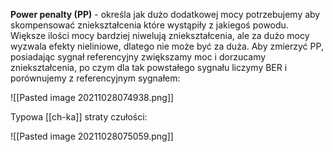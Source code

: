 **Power penalty (PP)** - określa jak dużo dodatkowej mocy potrzebujemy aby skompensować zniekształcenia które wystąpiły z jakiegoś powodu. Większe ilości mocy bardziej niwelują zniekształcenia, ale za dużo mocy wyzwala efekty nieliniowe, dlatego nie może być za duża. Aby zmierzyć PP, posiadając sygnał referencyjny zwiększamy moc i dorzucamy zniekształcenia, po czym dla tak powstałego sygnału liczymy BER i porównujemy z referencyjnym sygnałem:

![[Pasted image 20211028074938.png]]

Typowa [[ch-ka]] straty czułości:

![[Pasted image 20211028075059.png]]
